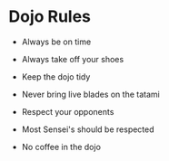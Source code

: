 Dojo Rules
==========

* Always be on time

* Always take off your shoes

* Keep the dojo tidy

* Never bring live blades on the tatami

* Respect your opponents
* Most Sensei's should be respected

* No coffee in the dojo
